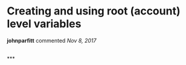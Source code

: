 # Creating and using root (account) level variables

**johnparfitt** commented *Nov 8, 2017*


<br />
***


